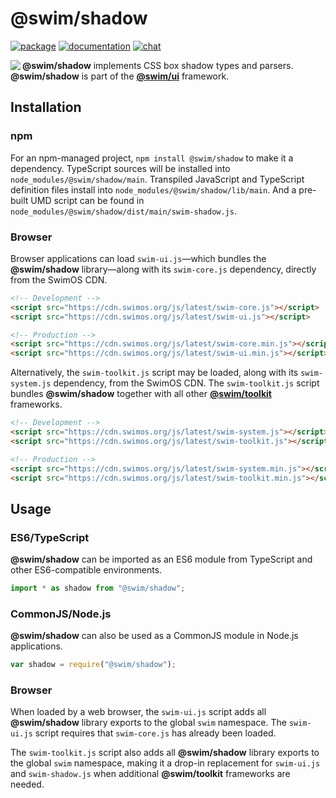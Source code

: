 # @swim/shadow

[![package](https://img.shields.io/npm/v/@swim/shadow.svg)](https://www.npmjs.com/package/@swim/shadow)
[![documentation](https://img.shields.io/badge/doc-TypeDoc-blue.svg)](https://docs.swimos.org/js/latest/modules/_swim_shadow.html)
[![chat](https://img.shields.io/badge/chat-Gitter-green.svg)](https://gitter.im/swimos/community)

<a href="https://www.swimos.org"><img src="https://docs.swimos.org/readme/marlin-blue.svg" align="left"></a>

**@swim/shadow** implements CSS box shadow types and parsers.  **@swim/shadow** is part of the
[**@swim/ui**](https://github.com/swimos/swim/tree/master/swim-toolkit-js/swim-ui-js/@swim/ui) framework.

## Installation

### npm

For an npm-managed project, `npm install @swim/shadow` to make it a dependency.
TypeScript sources will be installed into `node_modules/@swim/shadow/main`.
Transpiled JavaScript and TypeScript definition files install into
`node_modules/@swim/shadow/lib/main`.  And a pre-built UMD script can
be found in `node_modules/@swim/shadow/dist/main/swim-shadow.js`.

### Browser

Browser applications can load `swim-ui.js`—which bundles the **@swim/shadow**
library—along with its `swim-core.js` dependency, directly from the SwimOS CDN.

```html
<!-- Development -->
<script src="https://cdn.swimos.org/js/latest/swim-core.js"></script>
<script src="https://cdn.swimos.org/js/latest/swim-ui.js"></script>

<!-- Production -->
<script src="https://cdn.swimos.org/js/latest/swim-core.min.js"></script>
<script src="https://cdn.swimos.org/js/latest/swim-ui.min.js"></script>
```

Alternatively, the `swim-toolkit.js` script may be loaded, along with its
`swim-system.js` dependency, from the SwimOS CDN.  The `swim-toolkit.js`
script bundles **@swim/shadow** together with all other
[**@swim/toolkit**](https://github.com/swimos/swim/tree/master/swim-toolkit-js/@swim/toolkit)
frameworks.

```html
<!-- Development -->
<script src="https://cdn.swimos.org/js/latest/swim-system.js"></script>
<script src="https://cdn.swimos.org/js/latest/swim-toolkit.js"></script>

<!-- Production -->
<script src="https://cdn.swimos.org/js/latest/swim-system.min.js"></script>
<script src="https://cdn.swimos.org/js/latest/swim-toolkit.min.js"></script>
```

## Usage

### ES6/TypeScript

**@swim/shadow** can be imported as an ES6 module from TypeScript and other
ES6-compatible environments.

```typescript
import * as shadow from "@swim/shadow";
```

### CommonJS/Node.js

**@swim/shadow** can also be used as a CommonJS module in Node.js applications.

```javascript
var shadow = require("@swim/shadow");
```

### Browser

When loaded by a web browser, the `swim-ui.js` script adds all
**@swim/shadow** library exports to the global `swim` namespace.  The
`swim-ui.js` script requires that `swim-core.js` has already been loaded.

The `swim-toolkit.js` script also adds all **@swim/shadow** library
exports to the global `swim` namespace, making it a drop-in replacement for
`swim-ui.js` and `swim-shadow.js` when additional **@swim/toolkit** frameworks
are needed.
